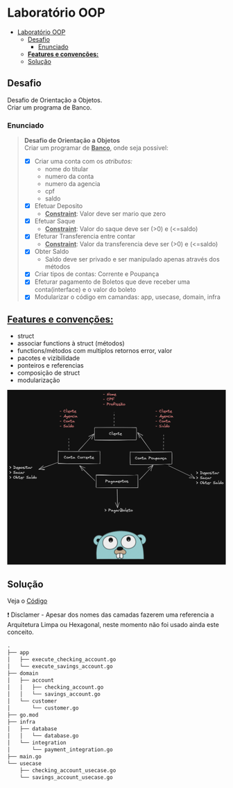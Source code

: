 # Laboratório OOP

- [Laboratório OOP](#laboratório-oop)
  - [Desafio](#desafio)
    - [Enunciado](#enunciado)
  - [**<u>Features e convenções:</u>**](#ufeatures-e-convençõesu)
  - [Solução](#solução)

## Desafio

Desafio de Orientação a Objetos.   
Criar um programa de Banco. 

### Enunciado

> **Desafio de Orientação a Objetos**   
> Criar um programar de **<u>Banco</u>**, onde seja possivel:    
> - [x] Criar uma conta com os _atributos:_   
>     * nome do titular
>     * numero da conta
>     * numero da agencia
>     * cpf
>     * saldo
> - [x] Efetuar Deposito     
>     * **<u>Constraint</u>**: Valor deve ser mario que zero
> - [x] Efetuar Saque
>     * **<u>Constraint</u>**: Valor do saque deve ser (>0) e (<=saldo)
> - [x] Efeturar Transferencia entre contar    
>     * **<u>Constraint</u>**: Valor da transferencia deve ser (>0) e (<=saldo)   
> - [x] Obter Saldo
>     * Saldo deve ser privado e ser manipulado apenas através dos métodos
> - [x] Criar tipos de contas: Corrente e Poupança
> - [x] Efeturar pagamento de Boletos que deve receber uma conta(interface) e o valor do boleto
> - [x] Modularizar o código em camandas: app, usecase, domain, infra 


## **<u>Features e convenções:</u>**

* struct 
* associar functions à struct (métodos)
* functions/métodos com multiplos retornos error, valor
* pacotes e vizibilidade
* ponteiros e referencias
* composição de struct
* modularização

![Challenge OOP](../assets/../../assets/challenge-oop.png)

## Solução

Veja o [Código](./src/)

:exclamation: Disclamer - Apesar dos nomes das camadas fazerem uma referencia a Arquitetura Limpa ou Hexagonal, neste momento não foi usado ainda este conceito.

```
.
├── app
│   ├── execute_checking_account.go
│   └── execute_savings_account.go
├── domain
│   ├── account
│   │   ├── checking_account.go
│   │   └── savings_account.go
│   └── customer
│       └── customer.go
├── go.mod
├── infra
│   ├── database
│   │   └── database.go
│   └── integration
│       └── payment_integration.go
├── main.go
└── usecase
    ├── checking_account_usecase.go
    └── savings_account_usecase.go
```






